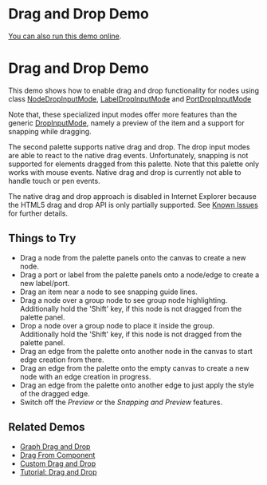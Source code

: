 <!--
 //////////////////////////////////////////////////////////////////////////////
 // @license
 // This file is part of yFiles for HTML 2.5.0.3.
 // Use is subject to license terms.
 //
 // Copyright (c) 2000-2023 by yWorks GmbH, Vor dem Kreuzberg 28,
 // 72070 Tuebingen, Germany. All rights reserved.
 //
 //////////////////////////////////////////////////////////////////////////////
-->
# Drag and Drop Demo

[You can also run this demo online](https://live.yworks.com/demos/input/draganddrop/index.html).

# Drag and Drop Demo

This demo shows how to enable drag and drop functionality for nodes using class [NodeDropInputMode](https://docs.yworks.com/yfileshtml/#/api/NodeDropInputMode), [LabelDropInputMode](https://docs.yworks.com/yfileshtml/#/api/LabelDropInputMode) and [PortDropInputMode](https://docs.yworks.com/yfileshtml/#/api/PortDropInputMode)

Note that, these specialized input modes offer more features than the generic [DropInputMode](https://docs.yworks.com/yfileshtml/#/api/DropInputMode), namely a preview of the item and a support for snapping while dragging.

The second palette supports native drag and drop. The drop input modes are able to react to the native drag events. Unfortunately, snapping is not supported for elements dragged from this palette. Note that this palette only works with mouse events. Native drag and drop is currently not able to handle touch or pen events.

The native drag and drop approach is disabled in Internet Explorer because the HTML5 drag and drop API is only partially supported. See [Known Issues](../../../doc/api/index.html#/dguide/known_issues) for further details.

## Things to Try

- Drag a node from the palette panels onto the canvas to create a new node.
- Drag a port or label from the palette panels onto a node/edge to create a new label/port.
- Drag an item near a node to see snapping guide lines.
- Drag a node over a group node to see group node highlighting.  
  Additionally hold the 'Shift' key, if this node is not dragged from the palette panel.
- Drop a node over a group node to place it inside the group.  
  Additionally hold the 'Shift' key, if this node is not dragged from the palette panel.
- Drag an edge from the palette onto another node in the canvas to start edge creation from there.
- Drag an edge from the palette onto the empty canvas to create a new node with an edge creation in progress.
- Drag an edge from the palette onto another edge to just apply the style of the dragged edge.
- Switch off the _Preview_ or the _Snapping and Preview_ features.

## Related Demos

- [Graph Drag and Drop](../graph-drag-and-drop)
- [Drag From Component](../drag-from-component)
- [Custom Drag and Drop](../custom-drag-and-drop)
- [Tutorial: Drag and Drop](../../03-tutorial-application-features/drag-and-drop/index.html)
